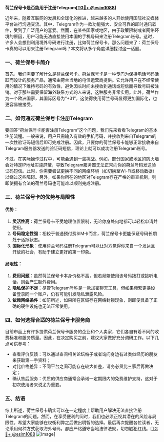 **荷兰保号卡是否能用于注册Telegram[[TG💪+ @esim1088](https://t.me/s/esim1088)]**

近年来，随着互联网的发展和全球化的推进，越来越多的人开始使用国际社交媒体平台进行沟通交流。其中，Telegram作为一款功能强大、安全可靠的即时通讯软件，受到了广泛用户的喜爱。然而，在某些国家或地区，由于政策限制或者网络环境的原因，用户可能无法直接使用本国的手机号码来注册Telegram账号。这时，许多人会想到利用境外号码进行注册，比如荷兰保号卡。那么问题来了：荷兰保号卡真的可以用来注册Telegram吗？本文将从多个角度详细探讨这一话题。

### 一、荷兰保号卡简介

首先，我们需要了解什么是荷兰保号卡。荷兰保号卡是一种专门为保持电话号码活跃而设计的服务产品，通常由荷兰当地的电信运营商提供。它允许用户在不经常使用的情况下维持号码的有效性，避免因长时间未接收到通话或短信而导致号码被注销。对于那些需要保留海外联系方式的人来说，这种服务非常实用。此外，荷兰作为一个欧洲国家，其国际区号为“+31”，这使得使用荷兰号码显得更加国际化，也更容易被接受。

### 二、如何通过荷兰保号卡注册Telegram

要回答“荷兰保号卡能否注册Telegram”这个问题，我们先来看看Telegram的基本注册流程。一般来说，用户只需输入有效的手机号码，并接收到来自Telegram的一次性验证码短信后即可完成注册。因此，只要你的荷兰保号卡能够正常接收来自Telegram服务器发送的验证码短信，理论上就可以成功注册Telegram账号。

不过，在实际操作过程中，可能会遇到一些挑战。例如，部分国家或地区的防火墙会对特定IP地址实施屏蔽，导致Telegram服务器无法正常向你的荷兰号码发送验证码短信。此时，你需要尝试更换不同的网络环境（如切换至Wi-Fi或移动数据）以绕过这些障碍。另外，如果你所在的地区对Telegram存在严格的审查机制，则即使拥有合法的荷兰号码也可能难以顺利完成注册。

### 三、荷兰保号卡的优势与局限性

#### 优势：
1. **灵活性高**：荷兰保号卡不受地理位置限制，无论你身处何地都可以轻松申请并使用。
2. **号码稳定性强**：相较于普通预付费SIM卡而言，荷兰保号卡更能保证号码长期处于活跃状态。
3. **国际化形象**：使用荷兰号码注册Telegram可以让对方觉得你来自一个发达且开放的社会，有助于建立更好的第一印象。

#### 局限性：
1. **费用问题**：虽然荷兰保号卡本身价格不高，但若频繁使用该号码拨打或接听电话，则会产生额外费用。
2. **隐私保护不足**：尽管Telegram号称是一款加密聊天工具，但如果频繁更换设备登录同一个账户，仍有可能引发隐私泄露风险。
3. **依赖网络条件**：如前所述，如果所在区域存在网络封锁现象，则即便具备了正确的硬件设施也无法正常使用。

### 四、如何选择合适的荷兰保号卡服务商

目前市面上有许多提供荷兰保号卡服务的企业和个人卖家，它们各自有着不同的收费标准和服务质量。因此，在决定购买之前，建议大家做好充分调研工作。以下几点可供参考：
- 查看评价反馈：可以通过查阅相关论坛帖子或者询问身边有过类似经历的朋友来获取第一手资料；
- 对比价格差异：不同平台之间可能存在较大价差，请务必货比三家后再做决定；
- 确认售后服务：优质的供应商通常会承诺一定期限内的免费维护支持，这对于初次使用者来说尤为重要。

### 五、结语

综上所述，荷兰保号卡确实可以在一定程度上帮助用户解决无法直接注册Telegram的问题。然而，在享受便利的同时，我们也必须正视其潜在的风险与局限性。希望大家能够在权衡利弊之后做出明智的选择。最后再次提醒各位读者，无论采用何种方式获取海外号码，都应严格遵守当地法律法规，切勿触犯红线。[[TG💪+ @esim1088](https://t.me/s/esim1088) ![Image](https://i.postimg.cc/4NQfJmqS/Snipaste-2025-05-13-00-14-12.png)]